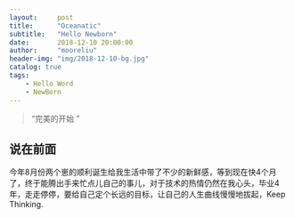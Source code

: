 ```yaml
---
layout:     post
title:      "Oceanatic"
subtitle:   "Hello Newborn"
date:       2018-12-10 20:00:00
author:     "mooreliu"
header-img: "img/2018-12-10-bg.jpg"
catalog: true
tags:
    - Hello Word
    - NewBorn
---
```


> “完美的开始 ”


## 说在前面
今年8月份两个崽的顺利诞生给我生活中带了不少的新鲜感，等到现在快4个月了，终于能腾出手来忙点儿自己的事儿，对于技术的热情仍然在我心头，毕业4年，走走停停，要给自己定个长远的目标，让自己的人生曲线慢慢地拔起，Keep Thinking.



